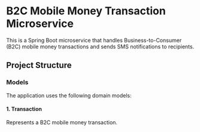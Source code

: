 # B2C Mobile Money Transaction Microservice

This is a Spring Boot microservice that handles Business-to-Consumer (B2C) mobile money transactions and sends SMS notifications to recipients.

## Project Structure

### Models

The application uses the following domain models:

#### 1. Transaction

Represents a B2C mobile money transaction.


